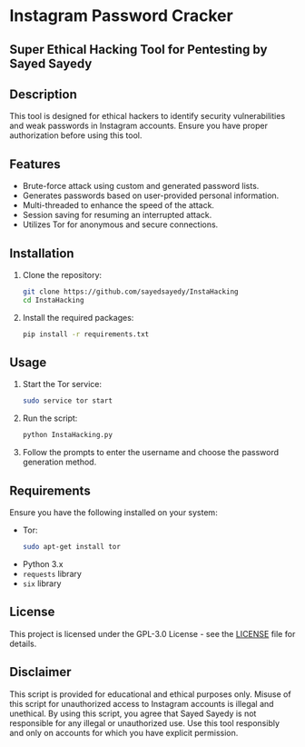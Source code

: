 # Instagram Password Cracker

## Super Ethical Hacking Tool for Pentesting by Sayed Sayedy

## Description
This tool is designed for ethical hackers to identify security vulnerabilities and weak passwords in Instagram accounts. Ensure you have proper authorization before using this tool.

## Features
- Brute-force attack using custom and generated password lists.
- Generates passwords based on user-provided personal information.
- Multi-threaded to enhance the speed of the attack.
- Session saving for resuming an interrupted attack.
- Utilizes Tor for anonymous and secure connections.

## Installation
1. Clone the repository:
    ```bash
    git clone https://github.com/sayedsayedy/InstaHacking
    cd InstaHacking
    ```

2. Install the required packages:
    ```bash
    pip install -r requirements.txt
    ```

## Usage
1. Start the Tor service:
    ```bash
    sudo service tor start
    ```

2. Run the script:
    ```bash
    python InstaHacking.py
    ```

3. Follow the prompts to enter the username and choose the password generation method.

## Requirements
Ensure you have the following installed on your system:

- Tor:
    ```bash
    sudo apt-get install tor
    ```
- Python 3.x
- `requests` library
- `six` library

## License
This project is licensed under the GPL-3.0 License - see the [LICENSE](LICENSE) file for details.

## Disclaimer
This script is provided for educational and ethical purposes only. Misuse of this script for unauthorized access to Instagram accounts is illegal and unethical. By using this script, you agree that Sayed Sayedy is not responsible for any illegal or unauthorized use. Use this tool responsibly and only on accounts for which you have explicit permission.

